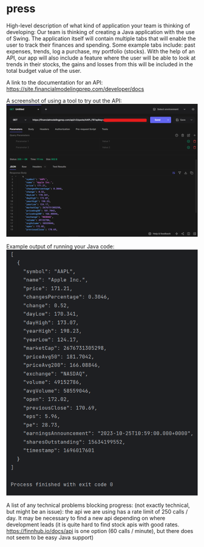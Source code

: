# press

High-level description of what kind of application your team is thinking of developing:
Our team is thinking of creating a Java application with the use of Swing. The application itself will contain multiple tabs that will enable the user to track their finances and spending. Some example tabs include: past expenses, trends, log a purchase, my portfolio (stocks). With the help of an API, our app will also include a feature where the user will be able to look at trends in their stocks, the gains and losses from this will be included in the total budget value of the user.  


A link to the documentation for an API:
https://site.financialmodelingprep.com/developer/docs

A screenshot of using a tool to try out the API:
![hoppscotch test api call.png](hoppscotch%20test%20api%20call.png)

Example output of running your Java code:
![api call result.png](api%20call%20result.png)

A list of any technical problems blocking progress:
(not exactly technical, but might be an issue): the api we are using has a rate limit of 250 calls / day.
It may be necessary to find a new api depending on where development leads (it is quite hard to find stock apis
with good rates. https://finnhub.io/docs/api is one option (60 calls / minute),
but there does not seem to be easy Java support)
